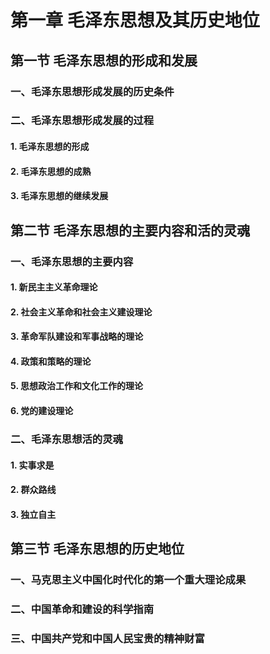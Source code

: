 # 第一章 毛泽东思想及其历史地位

## 第一节 毛泽东思想的形成和发展
### 一、毛泽东思想形成发展的历史条件
### 二、毛泽东思想形成发展的过程
#### 1. 毛泽东思想的形成
#### 2. 毛泽东思想的成熟
#### 3. 毛泽东思想的继续发展

## 第二节 毛泽东思想的主要内容和活的灵魂
### 一、毛泽东思想的主要内容
#### 1. 新民主主义革命理论
#### 2. 社会主义革命和社会主义建设理论
#### 3. 革命军队建设和军事战略的理论
#### 4. 政策和策略的理论
#### 5. 思想政治工作和文化工作的理论
#### 6. 党的建设理论
### 二、毛泽东思想活的灵魂
#### 1. 实事求是
#### 2. 群众路线
#### 3. 独立自主

## 第三节 毛泽东思想的历史地位
### 一、马克思主义中国化时代化的第一个重大理论成果
### 二、中国革命和建设的科学指南
### 三、中国共产党和中国人民宝贵的精神财富
